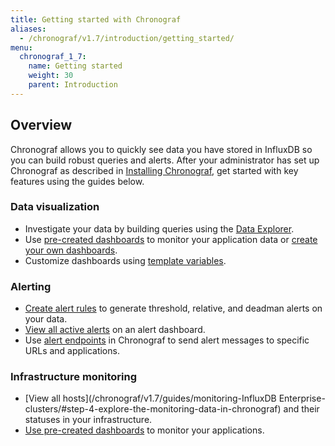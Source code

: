 ```yaml
---
title: Getting started with Chronograf
aliases:
  - /chronograf/v1.7/introduction/getting_started/
menu:
  chronograf_1_7:
    name: Getting started
    weight: 30
    parent: Introduction
---
```


## Overview
Chronograf allows you to quickly see data you have stored in InfluxDB so you can build robust queries and alerts. After your administrator has set up Chronograf as described in [Installing Chronograf](/chronograf/v1.7/introduction/installation), get started with key features using the guides below.

### Data visualization
* Investigate your data by building queries using the [Data Explorer](/chronograf/v1.7/guides/querying-data/).
* Use [pre-created dashboards](/chronograf/v1.7/guides/using-precreated-dashboards/) to monitor your application data or [create your own dashboards](/chronograf/v1.7/guides/create-a-dashboard/).
* Customize dashboards using [template variables](/chronograf/v1.7/guides/dashboard-template-variables/).

### Alerting
* [Create alert rules](/chronograf/v1.7/guides/create-alert-rules/) to generate threshold, relative, and deadman alerts on your data.
* [View all active alerts](/chronograf/v1.7/guides/create-alert-rules/#step-2-view-the-alerts) on an alert dashboard.
* Use [alert endpoints](/chronograf/v1.7/guides/configuring-alert-endpoints/) in Chronograf to send alert messages to specific URLs and applications.

### Infrastructure monitoring
* [View all hosts](/chronograf/v1.7/guides/monitoring-InfluxDB Enterprise-clusters/#step-4-explore-the-monitoring-data-in-chronograf) and their statuses in your infrastructure.
* [Use pre-created dashboards](/chronograf/v1.7/guides/using-precreated-dashboards/) to monitor your applications.

